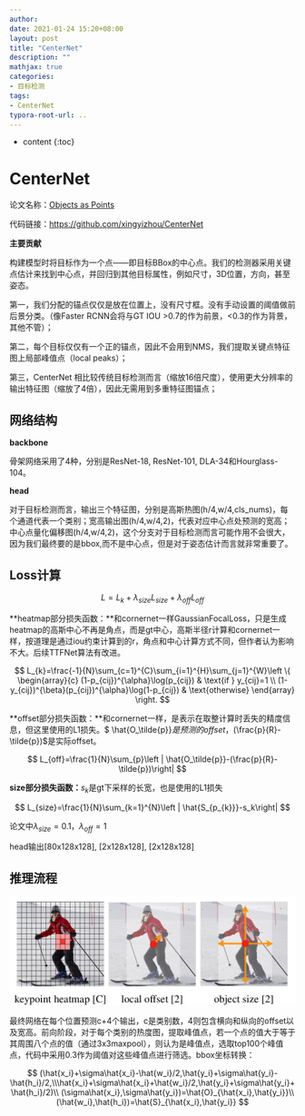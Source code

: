 ```yaml
---
author: 
date: 2021-01-24 15:20+08:00
layout: post
title: "CenterNet"
description: ""
mathjax: true
categories:
- 目标检测
tags:
- CenterNet
typora-root-url: ..
---
```


* content
{:toc}
# CenterNet

论文名称：[Objects as Points](https://arxiv.org/pdf/1904.07850.pdf)

代码链接：https://github.com/xingyizhou/CenterNet

**主要贡献**

构建模型时将目标作为一个点——即目标BBox的中心点。我们的检测器采用关键点估计来找到中心点，并回归到其他目标属性，例如尺寸，3D位置，方向，甚至姿态。

第一，我们分配的锚点仅仅是放在位置上，没有尺寸框。没有手动设置的阈值做前后景分类。（像Faster RCNN会将与GT IOU >0.7的作为前景，<0.3的作为背景，其他不管）；

第二，每个目标仅仅有一个正的锚点，因此不会用到NMS，我们提取关键点特征图上局部峰值点（local peaks）；

第三，CenterNet 相比较传统目标检测而言（缩放16倍尺度），使用更大分辨率的输出特征图（缩放了4倍），因此无需用到多重特征图锚点；

## 网络结构

**backbone**

骨架网络采用了4种，分别是ResNet-18, ResNet-101, DLA-34和Hourglass-104。

**head**

对于目标检测而言，输出三个特征图，分别是高斯热图(h/4,w/4,cls_nums)，每个通道代表一个类别；宽高输出图(h/4,w/4,2)，代表对应中心点处预测的宽高；中心点量化偏移图(h/4,w/4,2)，这个分支对于目标检测而言可能作用不会很大，因为我们最终要的是bbox,而不是中心点，但是对于姿态估计而言就非常重要了。

## Loss计算

$$
L=L_{k}+\lambda_{size} L_{size}+\lambda_{off} L_{off}
$$



**heatmap部分损失函数：**和cornernet一样GaussianFocalLoss，只是生成heatmap的高斯中心不再是角点，而是gt中心，高斯半径r计算和cornernet一样，按道理是通过iou约束计算到的r，角点和中心计算方式不同，但作者认为影响不大。后续TTFNet算法有改进。


$$
L_{k}=\frac{-1}{N}\sum_{c=1}^{C}\sum_{i=1}^{H}\sum_{j=1}^{W}\left \{ \begin{array}{c} (1-p_{cij})^{\alpha}\log(p_{cij}) & \text{if }  y_{cij}=1 \\ (1-y_{cij})^{\beta}(p_{cij})^{\alpha}\log(1-p_{cij}) & \text{otherwise} \end{array} \right.
$$

**offset部分损失函数：**和cornernet一样，是表示在取整计算时丢失的精度信息，但这里使用的L1损失。$ \hat{O_\tilde{p}}$是预测的offset，$(\frac{p}{R}-\tilde{p})$是实际offset。

$$
L_{off}=\frac{1}{N}\sum_{p}\left | \hat{O_\tilde{p}}-(\frac{p}{R}-\tilde{p})\right|
$$



**size部分损失函数：**$s_k$是gt下采样的长宽，也是使用的L1损失


$$
L_{size}=\frac{1}{N}\sum_{k=1}^{N}\left | \hat{S_{p_{k}}}-s_k\right|
$$



论文中$\lambda_{size}=0.1$，$\lambda_{off}=1$

head输出[80x128x128], [2x128x128], [2x128x128]

## 推理流程

<img src="/assets/objectdetection/img/6/centernet-1.png" style="zoom:50%;" />

最终网络在每个位置预测c+4个输出，c是类别数，4则包含横向和纵向的offset以及宽高。前向阶段，对于每个类别的热度图，提取峰值点，若一个点的值大于等于其周围八个点的值（通过3x3maxpool），则认为是峰值点，选取top100个峰值点，代码中采用0.3作为阈值对这些峰值点进行筛选。bbox坐标转换：


$$
(\hat{x_i}+\sigma\hat{x_i}-\hat{w_i}/2,\hat{y_i}+\sigma\hat{y_i}-\hat{h_i}/2,\\\hat{x_i}+\sigma\hat{x_i}+\hat{w_i}/2,\hat{y_i}+\sigma\hat{y_i}+\hat{h_i}/2)\\
(\sigma\hat{x_i},\sigma\hat{y_i})=\hat{O}_{\hat{x_i},\hat{y_i}}\\
(\hat{w_i},\hat{h_i})=\hat{S}_{\hat{x_i},\hat{y_i}}
$$

